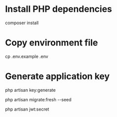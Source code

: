 
# Install PHP dependencies
composer install

# Copy environment file
cp .env.example .env 

# Generate application key
php artisan key:generate

php artisan migrate:fresh --seed

php artisan jwt:secret



